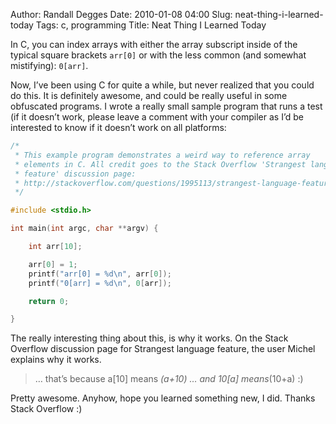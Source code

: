 Author: Randall Degges
Date: 2010-01-08 04:00
Slug: neat-thing-i-learned-today
Tags: c, programming
Title: Neat Thing I Learned Today


In C, you can index arrays with either the array subscript inside of the typical
square brackets `arr[0]` or with the less common (and somewhat mistifying):
`0[arr]`.

Now, I’ve been using C for quite a while, but never realized that you could do
this. It is definitely awesome, and could be really useful in some obfuscated
programs. I wrote a really small sample program that runs a test (if it doesn’t
work, please leave a comment with your compiler as I’d be interested to know if
it doesn’t work on all platforms:

``` c
/*
 * This example program demonstrates a weird way to reference array
 * elements in C. All credit goes to the Stack Overflow 'Strangest language
 * feature' discussion page:
 * http://stackoverflow.com/questions/1995113/strangest-language-feature
 */

#include <stdio.h>

int main(int argc, char **argv) {

    int arr[10];

    arr[0] = 1;
    printf("arr[0] = %d\n", arr[0]);
    printf("0[arr] = %d\n", 0[arr]);

    return 0;

}
```

The really interesting thing about this, is why it works. On the Stack Overflow
discussion page for Strangest language feature, the user Michel explains why it
works.

> … that’s because a[10] means *(a+10) … and 10[a] means*(10+a) :)

Pretty awesome. Anyhow, hope you learned something new, I did. Thanks Stack
Overflow :)
